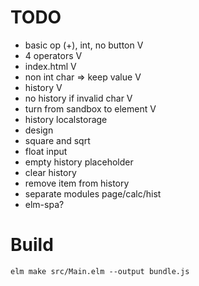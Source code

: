 # TODO

* basic op (+), int, no button V
* 4 operators V
* index.html V
* non int char => keep value V
* history V
* no history if invalid char V
* turn from sandbox to element V
* history localstorage
* design
* square and sqrt
* float input
* empty history placeholder
* clear history
* remove item from history
* separate modules page/calc/hist
* elm-spa?

# Build

```
elm make src/Main.elm --output bundle.js
```